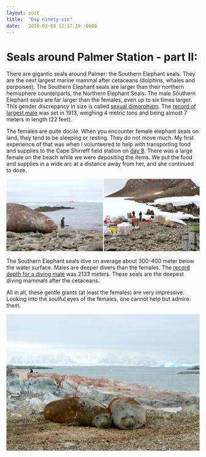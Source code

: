 ```yaml
---
layout: post
title:  "Day ninety-six"
date:   2019-03-09 12:37:39 -0600
---
```

# Seals around Palmer Station - part II:
There are gigantic seals around Palmer: the Southern Elephant seals. They are the next largest marine mammal after cetaceans (dolphins, whales and porpoises).  The Southern Elephant seals are larger than their northern hemisphere counterparts, the Northern Elephant Seals. The male Southern Elephant seals are far larger than the females, even up to six times larger. This gender discrepancy in size is called [sexual dimorphism](https://en.wikipedia.org/wiki/Sexual_dimorphism). The [record of largest male](https://books.google.com/books?id=T3FEKopUFkUC&pg=PA61&lpg=PA61&dq=-wikipedia+southern+elephant+seal+possession+bay+1913#v=onepage&q=-wikipedia%20southern%20elephant%20seal%20possession%20bay%201913&f=false) was set in 1913, weighing 4 metric tons and being almost 7 meters in length (22 feet).

The females are quite docile. When you encounter female elephant seals on land, they tend to be sleeping or resting. They do not move much. My first experience of that was when I volunteered to help with transporting food and supplies to the Cape Shirreff field station on [day 8](https://natasjavgestel.github.io/blog/2018/12/11/day-eight). There was a large female on the beach while we were depositing the items. We put the food and supplies in a wide arc at a distance away from her, and she continued to doze. 

![Southern Elephant seal at Cape Shirreff](/assets/blog_photos/190309/ElephantSeal_CapeShirreff.jpg)

The Southern Elephant seals dive on average about 300-400 meter below the water surface. Males are deeper divers than the females. The [record depth for a diving male](https://link.springer.com/article/10.1007/s00300-010-0782-3) was 2133 meters. These seals are the deepest diving mammals after the cetaceans.

All in all, these gentle giants (at least the females) are very impressive. Looking into the soulful eyes of the females, one cannot help but admire them.

![Southern Elephant seals dozing](/assets/blog_photos/190309/ElephantSeals.jpg)
